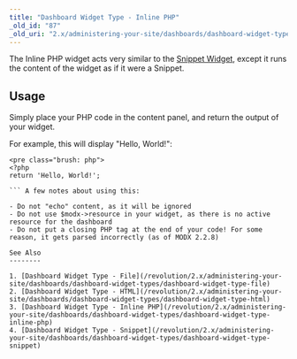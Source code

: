 ```yaml
---
title: "Dashboard Widget Type - Inline PHP"
_old_id: "87"
_old_uri: "2.x/administering-your-site/dashboards/dashboard-widget-types/dashboard-widget-type-inline-php"
---
```


 The Inline PHP widget acts very similar to the [Snippet Widget](/revolution/2.x/administering-your-site/dashboards/dashboard-widget-types/dashboard-widget-type-snippet "Dashboard Widget Type - Snippet"), except it runs the content of the widget as if it were a Snippet.

Usage
-----

 Simply place your PHP code in the content panel, and return the output of your widget.

 For example, this will display "Hello, World!":

 ```
<pre class="brush: php">
<?php
return 'Hello, World!';

``` A few notes about using this:

- Do not "echo" content, as it will be ignored
- Do not use $modx->resource in your widget, as there is no active resource for the dashboard
- Do not put a closing PHP tag at the end of your code! For some reason, it gets parsed incorrectly (as of MODX 2.2.8)

See Also
--------

1. [Dashboard Widget Type - File](/revolution/2.x/administering-your-site/dashboards/dashboard-widget-types/dashboard-widget-type-file)
2. [Dashboard Widget Type - HTML](/revolution/2.x/administering-your-site/dashboards/dashboard-widget-types/dashboard-widget-type-html)
3. [Dashboard Widget Type - Inline PHP](/revolution/2.x/administering-your-site/dashboards/dashboard-widget-types/dashboard-widget-type-inline-php)
4. [Dashboard Widget Type - Snippet](/revolution/2.x/administering-your-site/dashboards/dashboard-widget-types/dashboard-widget-type-snippet)